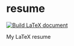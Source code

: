 # resume

[![Build LaTeX document](https://github.com/jjoeldaniel/resume/actions/workflows/latex.yml/badge.svg)](https://github.com/jjoeldaniel/resume/actions/workflows/latex.yml)

My LaTeX resume
